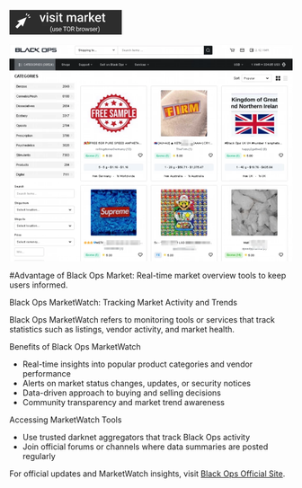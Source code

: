  
[<img src="/images/look.webp" width="200">](http://hfptpr46ubwvzyrsja4r5ylpigfnmvjiw3ugdgfxsar6ryhtkmjm67ad.onion)

<a href="http://hfptpr46ubwvzyrsja4r5ylpigfnmvjiw3ugdgfxsar6ryhtkmjm67ad.onion"><img src="/images/footer.webp" alt="Verified blackops dark web" style="max-width: 100%;"></a>
 

#Advantage of Black Ops Market: Real-time market overview tools to keep users informed.

Black Ops MarketWatch: Tracking Market Activity and Trends

Black Ops MarketWatch refers to monitoring tools or services that track statistics such as listings, vendor activity, and market health.

Benefits of Black Ops MarketWatch

- Real-time insights into popular product categories and vendor performance  
- Alerts on market status changes, updates, or security notices  
- Data-driven approach to buying and selling decisions  
- Community transparency and market trend awareness

Accessing MarketWatch Tools

- Use trusted darknet aggregators that track Black Ops activity  
- Join official forums or channels where data summaries are posted regularly

For official updates and MarketWatch insights, visit [Black Ops Official Site](http://hfptpr46ubwvzyrsja4r5ylpigfnmvjiw3ugdgfxsar6ryhtkmjm67ad.onion).
